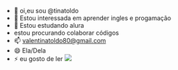 - 👋 oi,eu sou @tinatoldo
- 👀 Estou interessada em aprender ingles e progamação
- 🌱 Estou estudando alura
-  estou procurando colaborar códigos  
- 📫 valentinatoldo80@gmail.com
- 😄  Ela/Dela
- ⚡ eu gosto de ler
![](https://media1.tenor.com/m/D3_b_nL7aXMAAAAC/elsa-frozen.gif)
<!---
tinatoldo/tinatoldo is a ✨ special ✨ repository because its `README.md` (this file) appears on your GitHub profile.
You can click the Preview link to take a look at your changes.
--->
